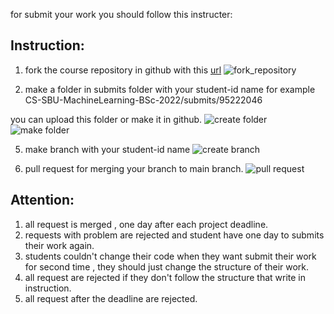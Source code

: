 for submit your work you should follow this instructer:

## Instruction:

1. fork the course repository in github with this [url](https://github.com/alisharifi2000/CS-SBU-MachineLearning-BSc-2022)
![fork_repository](https://github.com/alisharifi2000/CS-SBU-MachineLearning-BSc-2022/blob/main/assets/images/fork_repository.png)

3. make a folder in submits folder with your student-id name for example CS-SBU-MachineLearning-BSc-2022/submits/95222046

you can upload this folder or make it in github.
![create folder](https://github.com/alisharifi2000/CS-SBU-MachineLearning-BSc-2022/blob/main/assets/images/create_folder.png)
![make folder](https://github.com/alisharifi2000/CS-SBU-MachineLearning-BSc-2022/blob/main/assets/images/make_folder.png)

5. make branch with your student-id name 
![create branch](https://github.com/alisharifi2000/CS-SBU-MachineLearning-BSc-2022/blob/main/assets/images/create_branch.png)

7. pull request for merging your branch to main branch.
![pull request](https://github.com/alisharifi2000/CS-SBU-MachineLearning-BSc-2022/blob/main/assets/images/pull_request.png)

## Attention:
1. all request is merged , one day after each project deadline.
2. requests with problem are rejected and student have one day to submits their work again.
3. students couldn't change their code when they want submit their work for second time , they should just change the structure of their work.
4. all request are rejected if they don't follow the structure that write in instruction.
5. all request after the deadline are rejected.
